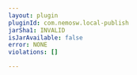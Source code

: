 ```yaml
---
layout: plugin
pluginId: com.nemosw.local-publish
jarSha1: INVALID
isJarAvailable: false
error: NONE
violations: []

---
```

